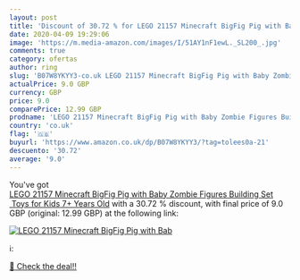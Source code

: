 ```yaml
---
layout: post
title: 'Discount of 30.72 % for LEGO 21157 Minecraft BigFig Pig with Bab'
date: 2020-04-09 19:29:06
image: 'https://m.media-amazon.com/images/I/51AY1nF1ewL._SL200_.jpg'
comments: true
category: ofertas
author: ring
slug: 'B07W8YKYY3-co.uk LEGO 21157 Minecraft BigFig Pig with Baby Zombie Figures Building Set  Toys for Kids 7+ Years Old'
actualPrice: 9.0 GBP
currency: GBP
price: 9.0
comparePrice: 12.99 GBP
prodname: 'LEGO 21157 Minecraft BigFig Pig with Baby Zombie Figures Building Set  Toys for Kids 7+ Years Old'
country: 'co.uk'
flag: '🇬🇧'
buyurl: 'https://www.amazon.co.uk/dp/B07W8YKYY3/?tag=tolees0a-21'
descuento: '30.72'
average: '9.0'
---
```


You've got [LEGO 21157 Minecraft BigFig Pig with Baby Zombie Figures Building Set  Toys for Kids 7+ Years Old](https://www.amazon.co.uk/dp/B07W8YKYY3/?tag=tolees0a-21) with a  30.72 % discount, with final price of 9.0 GBP (original: 12.99 GBP) at the following link:

[![LEGO 21157 Minecraft BigFig Pig with Bab](https://m.media-amazon.com/images/I/51AY1nF1ewL._SL200_.jpg)](https://www.amazon.co.uk/dp/B07W8YKYY3/?tag=tolees0a-21)

ℹ️:


[🛒 Check the deal!!](https://www.amazon.co.uk/dp/B07W8YKYY3/?tag=tolees0a-21)
